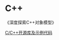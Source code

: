 # C++

《深度探索C++对象模型》

[C/C++开源库及示例代码](https://github.com/programthink/opensource/blob/master/libs/cpp.wiki)

